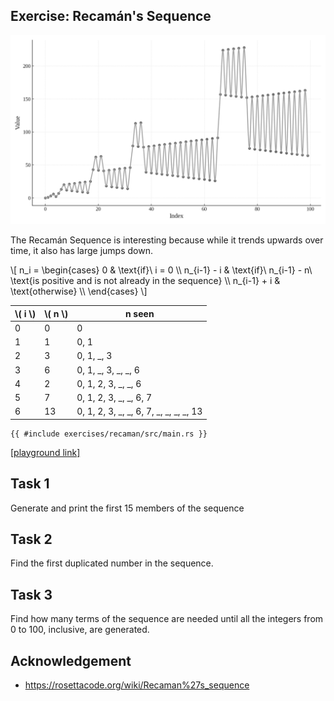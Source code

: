 <section class="slide">

# Exercise: Recamán's Sequence

</section>

<section class="slide">

![](recaman.png)

</section>

<section class="slide">

The Recamán Sequence is interesting because while it trends upwards over time,
it also has large jumps down.

</section>

<section class="slide">

\\[
n_i = \begin{cases}
0 & \text{if}\ i = 0 \\\\
n_{i-1} - i & \text{if}\ n_{i-1} - n\ \text{is positive and is not already in the sequence} \\\\
n_{i-1} + i & \text{otherwise} \\\\
\end{cases}
\\]

</section>

<section class="slide">

| \\( i \\) | \\( n \\) | n seen          |
|-----------|-----------|-----------------|
|   0       | 0         | 0               |
|   1       | 1         | 0, 1            |
|   2       | 3         | 0, 1, _, 3         |
|   3       | 6         | 0, 1, _, 3, _, _, 6      |
|   4       | 2         | 0, 1, 2, 3, _, _, 6   |
|   5       | 7         | 0, 1, 2, 3, _, _, 6, 7   |
|   6       | 13         | 0, 1, 2, 3, _, _, 6, 7, _, _, _, _, 13   |

</section>

<section class="slide">

```rust,editable
{{ #include exercises/recaman/src/main.rs }}
```

[[playground link]](https://play.rust-lang.org/?version=stable&mode=debug&edition=2021&gist=37c5ed2da968d6921cbd1dd2be06e82c)

</section>

<section class="slide">

## Task 1

Generate and print the first 15 members of the sequence

# Task 2

Find the first duplicated number in the sequence.

# Task 3

Find how many terms of the sequence are needed until all the integers from 0 to 100, inclusive, are generated.


</section>
<section class="slide">

## Acknowledgement

 - https://rosettacode.org/wiki/Recaman%27s_sequence
</section>
